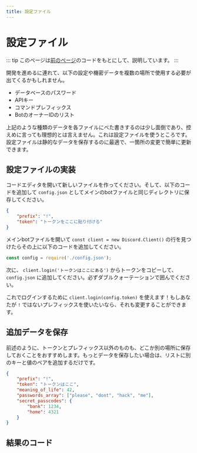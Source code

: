```yaml
---
title: 設定ファイル
---
```


<!--
# Configuration files
-->

# 設定ファイル

<!--
::: tip
This page is a follow-up and bases its code off of [the previous page](/creating-your-bot/).
:::
-->

::: tip
このページは[前のページ](/creating-your-bot/)のコードをもとにして、説明しています。
:::

<!--
As you get deeper into development, you may need to interact with sensitive data or data that gets used in multiple locations, such as:
-->

開発を進めるに連れて、以下の設定や機密データを複数の場所で使用する必要が出てくるかもしれません。

<!--
* Database passwords
* API keys
* Command prefix(es)
* A list of bot owner IDs
-->

* データベースのパスワード
* APIキー
* コマンドプレフィックス
* BotのオーナーIDのリスト

<!--
Having that kind of data hard-coded in each of your files can be a bit bothersome and is less than ideal, to say the least. This is where configuration files come in - they're great for storing static data that can be easily updated in a single place.
-->

上記のような種類のデータを各ファイルにべた書きするのは少し面倒であり、控えめに言っても理想的とは言えません。これは設定ファイルを使うところです。設定ファイルは静的なデータを保存するのに最適で、一箇所の変更で簡単に更新できます。

<!--
## Implementing your config file
-->

## 設定ファイルの実装

<!--
Go to your code editor and make a new file. Add in the code below and save it as `config.json`, in the same directory as your main bot file.
-->

コードエディタを開いて新しいファイルを作ってください。そして、以下のコードを追加して `config.json` としてメインのbotファイルと同じディレクトリに保存してください。

<!--
```json
{
	"prefix": "!",
	"token": "your-token-goes-here"
}
```
-->

```json
{
	"prefix": "!",
	"token": "トークンをここに貼り付ける"
}
```

<!--
Go back to your main bot file, locate the `const client = new Discord.Client()` line, and add this above it:
-->

メインbotファイルを開いて `const client = new Discord.Client()` の行を見つけたらその上に以下のコードを追加してください。


```js
const config = require('./config.json');
```

<!--
Next, copy your token from the `client.login('your-token-goes-here')` line and paste into the `config.json` file. Make sure to keep it between the double quotes.
-->

次に、 `client.login('トークンはここにある')` からトークンをコピーして、 `config.json` に追加してください。必ずダブルクォーテーションで囲んでください。

<!--
Now you can simply do `client.login(config.token)` to login! If you want to use a different prefix than `!`, you can change that as well.
-->

これでログインするために `client.login(config.token)` を使えます！もしあなたが `!` ではないプレフィックスを使いたいなら、それも変更することができます。

<!--
## Storing additional data
-->

## 追加データを保存

<!--
As previously mentioned, you'll probably want to store more than just your token and prefix at one point or another. If you want to store more data, just add another key/value pair to the list!
-->

前述のように、トークンとプレフィックス以外のものも、どこか別の場所に保存しておくことをおすすめします。もっとデータを保存したい場合は、リストに別のキーと値のペアを追加するだけです。

<!--
```json
{
	"prefix": "!",
	"token": "your-token-goes-here",
	"meaning_of_life": 42,
	"passwords_array": ["please", "dont", "hack", "me"],
	"secret_passcodes": {
		"bank": 1234,
		"home": 4321
	}
}
```
-->

```json
{
	"prefix": "!",
	"token": "トークンはここ",
	"meaning_of_life": 42,
	"passwords_array": ["please", "dont", "hack", "me"],
	"secret_passcodes": {
		"bank": 1234,
		"home": 4321
	}
}
```

<!--
## Resulting code
-->

## 結果のコード

<resulting-code />
